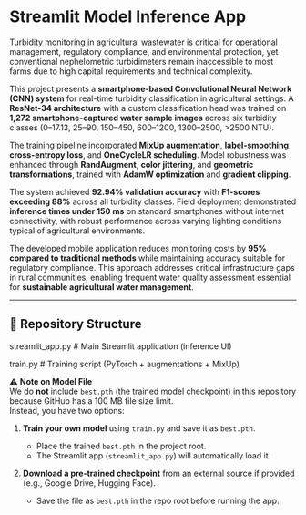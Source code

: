 # Streamlit Model Inference App

Turbidity monitoring in agricultural wastewater is critical for operational management, regulatory compliance, and environmental protection, yet conventional nephelometric turbidimeters remain inaccessible to most farms due to high capital requirements and technical complexity.  

This project presents a **smartphone-based Convolutional Neural Network (CNN) system** for real-time turbidity classification in agricultural settings. A **ResNet-34 architecture** with a custom classification head was trained on **1,272 smartphone-captured water sample images** across six turbidity classes (0–17.13, 25–90, 150–450, 600–1200, 1300–2500, >2500 NTU).  

The training pipeline incorporated **MixUp augmentation**, **label-smoothing cross-entropy loss**, and **OneCycleLR scheduling**. Model robustness was enhanced through **RandAugment**, **color jittering**, and **geometric transformations**, trained with **AdamW optimization** and **gradient clipping**.  

The system achieved **92.94% validation accuracy** with **F1-scores exceeding 88%** across all turbidity classes. Field deployment demonstrated **inference times under 150 ms** on standard smartphones without internet connectivity, with robust performance across varying lighting conditions typical of agricultural environments.  

The developed mobile application reduces monitoring costs by **95% compared to traditional methods** while maintaining accuracy suitable for regulatory compliance. This approach addresses critical infrastructure gaps in rural communities, enabling frequent water quality assessment essential for **sustainable agricultural water management**.

---

## 📂 Repository Structure

streamlit_app.py # Main Streamlit application (inference UI)

train.py # Training script (PyTorch + augmentations + MixUp)

⚠️ **Note on Model File**  
We do **not** include `best.pth` (the trained model checkpoint) in this repository because GitHub has a 100 MB file size limit.  
Instead, you have two options:

1. **Train your own model** using `train.py` and save it as `best.pth`.  
   - Place the trained `best.pth` in the project root.  
   - The Streamlit app (`streamlit_app.py`) will automatically load it.  

2. **Download a pre-trained checkpoint** from an external source if provided (e.g., Google Drive, Hugging Face).  
   - Save the file as `best.pth` in the repo root before running the app.  


